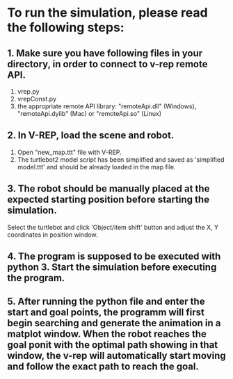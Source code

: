 # To run the simulation, please read the following steps:

## 1. Make sure you have following files in your directory, in order to connect to v-rep remote API.
1. vrep.py
2. vrepConst.py
3. the appropriate remote API library: "remoteApi.dll" (Windows), "remoteApi.dylib" (Mac) or "remoteApi.so" (Linux)

## 2. In V-REP, load the scene and robot. 
1. Open "new_map.ttt" file with V-REP. 
2. The turtlebot2 model script has been simplified and saved as 'simplified model.ttt' and should be already loaded in the map file.

## 3. The robot should be manually placed at the expected starting position before starting the simulation.
Select the turtlebot and click 'Object/item shift' button and adjust the X, Y coordinates in position window. 

## 4. The program is supposed to be executed with python 3. Start the simulation before executing the program.

## 5. After running the python file and enter the start and goal points, the programm will first begin searching and generate the animation in a matplot window. When the robot reaches the goal ponit with the optimal path showing in that window, the v-rep will automatically start moving and follow the exact path to reach the goal.   

